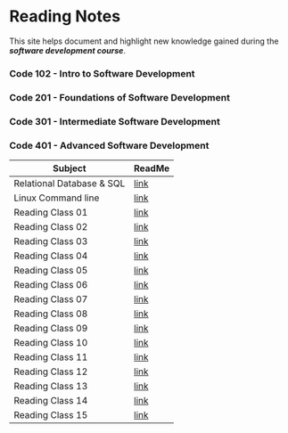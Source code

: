 
 # Reading Notes 

 This site helps document and highlight new knowledge gained during the ***software development course***.


### Code 102 - Intro to Software Development
### Code 201 - Foundations of Software Development
### Code 301 - Intermediate Software Development
### Code 401 - Advanced Software Development



| Subject        | ReadMe                          |
|---------------|---------------------------------|
| Relational Database & SQL | [link](./Relational%20Database/README.md) |
| Linux Command line | [link](./Linux%20Command%20line/README.md) |
| Reading Class 01 | [link](./ReadingC1/README.md) |
| Reading Class 02  | [link](./ReadingC2/README.md) |
| Reading Class 03  | [link](./ReadingC3/README.md) |
| Reading Class 04  | [link](./ReadingC4/README.md) |
| Reading Class 05  | [link](https://malakodtalla.github.io/reading-notes/ReadingC5/) |
| Reading Class 06  | [link](./ReadingC6/README.md) |
| Reading Class 07  | [link](https://malakodtalla.github.io/reading-notes/ReadingC7/) |
| Reading Class 08  | [link](https://malakodtalla.github.io/reading-notes/ReadingC8/) |
| Reading Class 09  | [link](https://malakodtalla.github.io/reading-notes/ReadingC9/) |
| Reading Class 10  | [link](https://malakodtalla.github.io/reading-notes/ReadingC10/) |
| Reading Class 11 | [link](https://malakodtalla.github.io/reading-notes/ReadingC11/) |
| Reading Class 12 | [link](https://malakodtalla.github.io/reading-notes/ReadingC12/) |
| Reading Class 13 | [link](https://malakodtalla.github.io/reading-notes/ReadingC13) |
| Reading Class 14 | [link](https://malakodtalla.github.io/reading-notes/ReadingC14/) |
| Reading Class 15 | [link](https://malakodtalla.github.io/reading-notes/ReadingC15/) |


